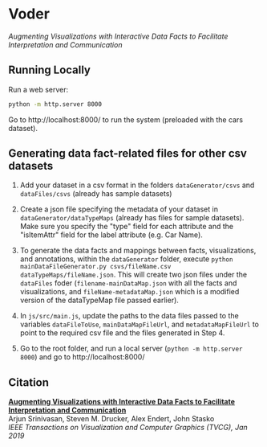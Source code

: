 # Voder
*Augmenting Visualizations with Interactive Data Facts to Facilitate Interpretation and Communication*

## Running Locally

Run a web server:

```bash
python -m http.server 8000
```

Go to http://localhost:8000/ to run the system (preloaded with the cars dataset).

## Generating data fact-related files for other csv datasets

1. Add your dataset in a csv format in the folders `dataGenerator/csvs` and `dataFiles/csvs` (already has sample datasets)

2. Create a json file specifying the metadata of your dataset in `dataGenerator/dataTypeMaps` (already has files for sample datasets). Make sure you specify the "type" field for each attribute and the "isItemAttr" field for the label attribute (e.g. Car Name).

3. To generate the data facts and mappings between facts, visualizations, and annotations, within the `dataGenerator` folder, execute `python mainDataFileGenerator.py csvs/fileName.csv dataTypeMaps/fileName.json`. This will create two json files under the `dataFiles` foder (`filename-mainDataMap.json` with all the facts and visualizations, and `fileName-metadataMap.json` which is a modified version of the dataTypeMap file passed earlier).

4. In `js/src/main.js`, update the paths to the data files passed to the variables `dataFileToUse`, `mainDataMapFileUrl`, and `metadataMapFileUrl` to point to the required csv file and the files generated in Step 4.

5. Go to the root folder, and run a local server (`python -m http.server 8000`) and go to http://localhost:8000/

## Citation

**[Augmenting Visualizations with Interactive Data Facts to Facilitate Interpretation and Communication][project]**  
Arjun Srinivasan, Steven M. Drucker, Alex Endert, John Stasko<br/>
*IEEE Transactions on Visualization and Computer Graphics (TVCG), Jan 2019*<br/>

[project]:https://arjun010.github.io/individual-projects/voder.html
